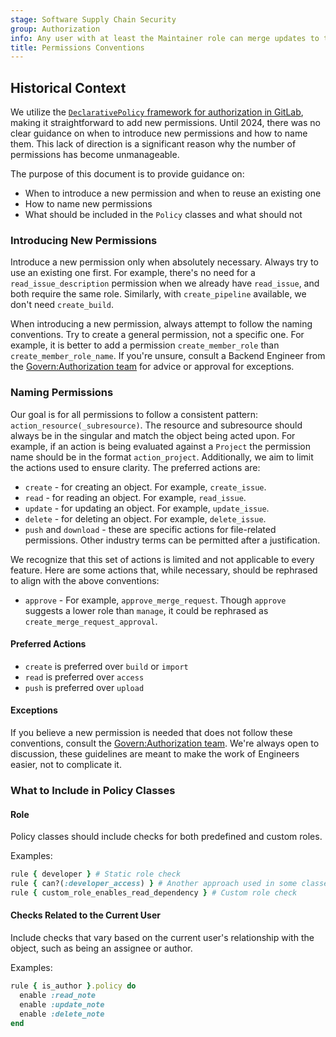 ```yaml
---
stage: Software Supply Chain Security
group: Authorization
info: Any user with at least the Maintainer role can merge updates to this content. For details, see https://docs.gitlab.com/ee/development/development_processes.html#development-guidelines-review.
title: Permissions Conventions
---
```


## Historical Context

We utilize the [`DeclarativePolicy` framework for authorization in GitLab](../policies.md), making it straightforward to add new permissions. Until 2024, there was no clear guidance on when to introduce new permissions and how to name them. This lack of direction is a significant reason why the number of permissions has become unmanageable.

The purpose of this document is to provide guidance on:

- When to introduce a new permission and when to reuse an existing one
- How to name new permissions
- What should be included in the `Policy` classes and what should not

### Introducing New Permissions

Introduce a new permission only when absolutely necessary. Always try to use an existing one first. For example, there's no need for a `read_issue_description` permission when we already have `read_issue`, and both require the same role. Similarly, with `create_pipeline` available, we don't need `create_build`.

When introducing a new permission, always attempt to follow the naming conventions. Try to create a general permission, not a specific one. For example, it is better to add a permission `create_member_role` than `create_member_role_name`. If you're unsure, consult a Backend Engineer from the [Govern:Authorization team](https://handbook.gitlab.com/handbook/engineering/development/sec/govern/authorization/) for advice or approval for exceptions.

### Naming Permissions

Our goal is for all permissions to follow a consistent pattern: `action_resource(_subresource)`. The resource and subresource should always be in the singular and match the object being acted upon. For example, if an action is being evaluated against a `Project` the permission name should be in the format `action_project`. Additionally, we aim to limit the actions used to ensure clarity. The preferred actions are:

- `create` - for creating an object. For example, `create_issue`.
- `read` - for reading an object. For example, `read_issue`.
- `update` - for updating an object. For example, `update_issue`.
- `delete` - for deleting an object. For example, `delete_issue`.
- `push` and `download` - these are specific actions for file-related permissions. Other industry terms can be permitted after a justification.

We recognize that this set of actions is limited and not applicable to every feature. Here are some actions that, while necessary, should be rephrased to align with the above conventions:

- `approve` - For example, `approve_merge_request`. Though `approve` suggests a lower role than `manage`, it could be rephrased as `create_merge_request_approval`.

#### Preferred Actions

- `create` is preferred over `build` or `import`
- `read` is preferred over `access`
- `push` is preferred over `upload`

#### Exceptions

If you believe a new permission is needed that does not follow these conventions, consult the [Govern:Authorization team](https://handbook.gitlab.com/handbook/engineering/development/sec/govern/authorization/). We're always open to discussion, these guidelines are meant to make the work of Engineers easier, not to complicate it.

### What to Include in Policy Classes

#### Role

Policy classes should include checks for both predefined and custom roles.

Examples:

```ruby
rule { developer } # Static role check
rule { can?(:developer_access) } # Another approach used in some classes
rule { custom_role_enables_read_dependency } # Custom role check
```

#### Checks Related to the Current User

Include checks that vary based on the current user's relationship with the object, such as being an assignee or author.

Examples:

```ruby
rule { is_author }.policy do
  enable :read_note
  enable :update_note
  enable :delete_note
end
```
